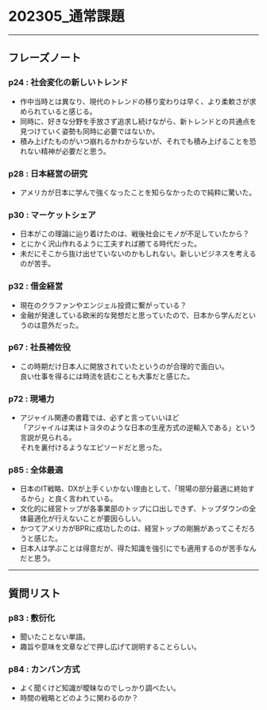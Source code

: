 # 202305_通常課題
---
## フレーズノート

### p24 : 社会変化の新しいトレンド
- 作中当時とは異なり、現代のトレンドの移り変わりは早く、より柔軟さが求められていると感じる。
- 同時に、好きな分野を手放さず追求し続けながら、新トレンドとの共通点を見つけていく姿勢も同時に必要ではないか。
- 積み上げたものがいつ崩れるかわからないが、それでも積み上げることを恐れない精神が必要だと思う。
### p28 : 日本経営の研究
- アメリカが日本に学んで強くなったことを知らなかったので純粋に驚いた。
### p30 : マーケットシェア
- 日本がこの理論に辿り着けたのは、戦後社会にモノが不足していたから？
- とにかく沢山作れるように工夫すれば勝てる時代だった。
- 未だにそこから抜け出せていないのかもしれない。新しいビジネスを考えるのが苦手。
### p32 : 借金経営
- 現在のクラファンやエンジェル投資に繋がっている？
- 金融が発達している欧米的な発想だと思っていたので、日本から学んだというのは意外だった。
### p67 : 社長補佐役
- この時期だけ日本人に開放されていたというのが合理的で面白い。<br>
良い仕事を得るには時流を読むことも大事だと感じた。
### p72 : 現場力
- アジャイル関連の書籍では、必ずと言っていいほど<br>
「アジャイルは実はトヨタのような日本の生産方式の逆輸入である」という言説が見られる。<br>
それを裏付けるようなエピソードだと思った。
### p85 : 全体最適
- 日本のIT戦略、DXが上手くいかない理由として、「現場の部分最適に終始するから」と良く言われている。
- 文化的に経営トップが各事業部のトップに口出しできず、トップダウンの全体最適化が行えないことが要因らしい。
- かつてアメリカがBPRに成功したのは、経営トップの剛腕があってこそだろうと感じた。
- 日本人は学ぶことは得意だが、得た知識を強引にでも適用するのが苦手なんだと思う。

---
## 質問リスト

### p83 : 敷衍化
- 聞いたことない単語。
- 趣旨や意味を文章などで押し広げて説明することらしい。
### p84 : カンバン方式
- よく聞くけど知識が曖昧なのでしっかり調べたい。
- 時間の戦略とどのように関わるのか？

